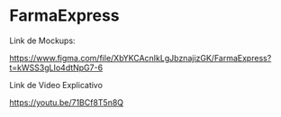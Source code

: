 # FarmaExpress


Link de Mockups:

https://www.figma.com/file/XbYKCAcnIkLgJbznajizGK/FarmaExpress?t=kWSS3gLIo4dtNpG7-6

Link de Video Explicativo

https://youtu.be/71BCf8T5n8Q
